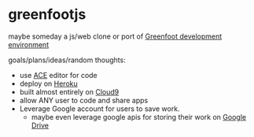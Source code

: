 greenfootjs
===========

maybe someday a js/web clone or port of [Greenfoot development environment](http://www.greenfoot.org)

goals/plans/ideas/random thoughts:
* use [ACE](https://github.com/ajaxorg/ace) editor for code
* deploy on [Heroku](http://www.heroku.com/)
* built almost entirely on [Cloud9](http://c9.io)
* allow ANY user to code and share apps
* Leverage Google account for users to save work.
    - maybe even leverage google apis for storing their work on [Google Drive](http://drive.google.com)


